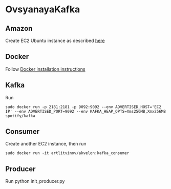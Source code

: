 # OvsyanayaKafka

## Amazon
Create EC2 Ubuntu instance as described [here]()

## Docker
Follow [Docker installation instructions](http://asd.com)

## Kafka
Run

    sudo docker run -p 2181:2181 -p 9092:9092 --env ADVERTISED_HOST='EC2 IP' --env ADVERTISED_PORT=9092 --env KAFKA_HEAP_OPTS=Xms256MB,Xmx256MB spotify/kafka

## Consumer
Create another EC2 instance, then run

    sudo docker run -it artlitvinov/akvelon:kafka_consumer

## Producer
Run
    python init_producer.py